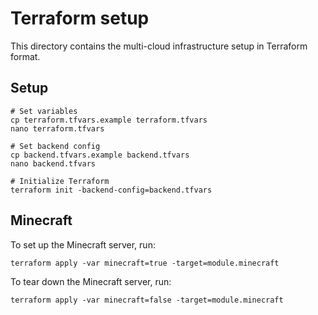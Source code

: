 # Terraform setup

This directory contains the multi-cloud infrastructure setup in Terraform format.

## Setup

```
# Set variables
cp terraform.tfvars.example terraform.tfvars
nano terraform.tfvars

# Set backend config
cp backend.tfvars.example backend.tfvars
nano backend.tfvars

# Initialize Terraform
terraform init -backend-config=backend.tfvars
```

## Minecraft

To set up the Minecraft server, run:

```
terraform apply -var minecraft=true -target=module.minecraft 
```

To tear down the Minecraft server, run:

```
terraform apply -var minecraft=false -target=module.minecraft
```
